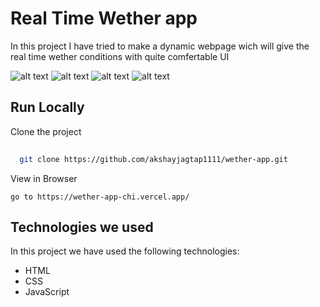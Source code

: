
# Real Time Wether app



In this project I have tried to make a dynamic webpage wich will give the real time wether conditions with quite comfertable UI 

![alt text](https://github.com/akshayjagtap1111/wether-app/blob/main/screenshots/wt_home.png?raw=true)
![alt text](https://github.com/akshayjagtap1111/wether-app/blob/main/screenshots/wt_home1.png?raw=true)
![alt text](https://github.com/akshayjagtap1111/wether-app/blob/main/screenshots/wt_hr3.png?raw=true)
![alt text](https://github.com/akshayjagtap1111/wether-app/blob/main/screenshots/wt_hrs.png?raw=true)


## Run Locally

Clone the project

```bash
 
  git clone https://github.com/akshayjagtap1111/wether-app.git
```


View in Browser
```
go to https://wether-app-chi.vercel.app/
```

## Technologies we used

In this project we have used the following technologies:

- HTML
- CSS
- JavaScript
